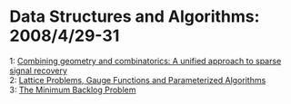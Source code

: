 # Data Structures and Algorithms: 2008/4/29-31  
1: [Combining geometry and combinatorics: A unified approach to sparse  signal recovery](https://doi.org/10.48550/arXiv.0804.4666)  
2: [Lattice Problems, Gauge Functions and Parameterized Algorithms](https://doi.org/10.48550/arXiv.0804.4744)  
3: [The Minimum Backlog Problem](https://doi.org/10.48550/arXiv.0804.4819)  